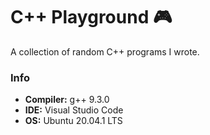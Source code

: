 # C++ Playground 🎮
A collection of random C++ programs I wrote.

### Info
- **Compiler:** g++ 9.3.0
- **IDE:** Visual Studio Code
- **OS:** Ubuntu 20.04.1 LTS